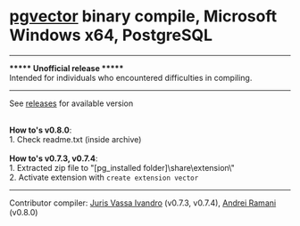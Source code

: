 # [pgvector](https://github.com/pgvector/pgvector) binary compile, Microsoft Windows x64, PostgreSQL
<hr>
<b>***** Unofficial release *****</b>
<br>Intended for individuals who encountered difficulties in compiling.<br>
<hr>
See <a href="https://github.com/andreiramani/pgvector_pgsql_windows/releases">releases</a> for available version
<br><br><p></p>
<b>How to's v0.8.0</b>:
<br>
1. Check readme.txt (inside archive)<br>
<br>
<b>How to's v0.7.3, v0.7.4</b>:
<br>
1. Extracted zip file to "[pg_installed folder]\share\extension\"<br>
2. Activate extension with <code>create extension vector</code>
<br>
<p></p>
<hr>
Contributor compiler: <a href="https://github.com/vjivandro">Juris Vassa Ivandro</a> (v0.7.3, v0.7.4), <a href="https://github.com/andreiramani">Andrei Ramani</a> (v0.8.0)
